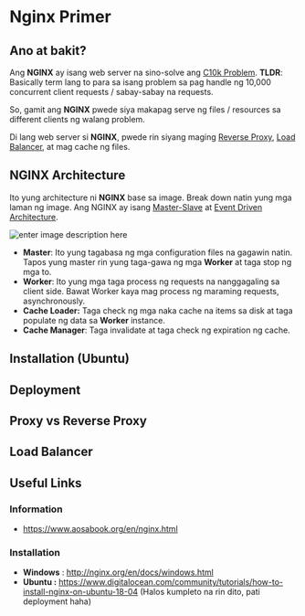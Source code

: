 # Nginx Primer 


## Ano at bakit?

Ang **NGINX** ay isang web server na sino-solve ang [C10k Problem](https://www.quora.com/What-causes-the-C10k-problem). 
**TLDR**: Basically term lang to para sa isang problem sa pag handle ng 10,000 concurrent client requests / sabay-sabay na requests.

So, gamit ang **NGINX** pwede siya makapag serve ng files / resources sa different clients ng walang problem.

Di lang web server si **NGINX**, pwede rin siyang maging [Reverse Proxy](https://www.youtube.com/watch?v=ozhe__GdWC8), [Load Balancer](https://www.youtube.com/watch?v=S8J2fkN2FeI), at mag cache ng files.

## NGINX Architecture

Ito yung architecture ni **NGINX** base sa image. Break down natin yung mga laman ng image. Ang NGINX ay isang [Master-Slave](https://en.wikipedia.org/wiki/Master/slave_%28technology%29#:~:text=Master/slave%20is%20a%20model,serves%20as%20their%20communication%20hub.) at [Event Driven Architecture](https://en.wikipedia.org/wiki/Event-driven_architecture#:~:text=Event-driven%20architecture%20%28EDA%29,of,%20and%20reaction%20to%20events.&text=An%20event-driven%20system%20typically,sinks%29,%20and%20event%20channels.).

![enter image description here](https://res.cloudinary.com/practicaldev/image/fetch/s--QIrHFFjG--/c_limit,f_auto,fl_progressive,q_auto,w_880/https://cloudnweb.dev/wp-content/uploads/2019/05/Screen-Shot-2019-05-26-at-1.34.56-AM-1024x580.png)

 - **Master**: Ito yung tagabasa ng mga configuration files na gagawin natin. Tapos yung master rin yung taga-gawa ng mga **Worker** at taga stop ng mga to.
 - **Worker**: Ito yung mga taga process ng requests na nanggagaling sa client side. Bawat Worker kaya mag process ng maraming requests, asynchronously.
 - **Cache Loader:** Taga check ng mga naka cache na items sa disk at taga populate ng data sa **Worker** instance.
 - **Cache Manager**: Taga invalidate at taga check ng expiration ng cache.

## Installation (Ubuntu)
## Deployment 
## Proxy vs Reverse Proxy
## Load Balancer
## Useful Links
### Information

 - https://www.aosabook.org/en/nginx.html

### Installation
 - **Windows** :  http://nginx.org/en/docs/windows.html
 - **Ubuntu :**  https://www.digitalocean.com/community/tutorials/how-to-install-nginx-on-ubuntu-18-04 (Halos kumpleto na rin dito, pati deployment haha)
